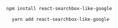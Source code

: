 
```bash
  npm install react-searchbox-like-google
```
```bash
    yarn add react-searchbox-like-google
```

  